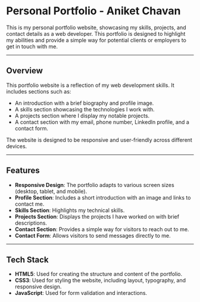 # Personal Portfolio - Aniket Chavan

This is my personal portfolio website, showcasing my skills, projects, and contact details as a web developer. This portfolio is designed to highlight my abilities and provide a simple way for potential clients or employers to get in touch with me.

---

## Overview

This portfolio website is a reflection of my web development skills. It includes sections such as:

- An introduction with a brief biography and profile image.
- A skills section showcasing the technologies I work with.
- A projects section where I display my notable projects.
- A contact section with my email, phone number, LinkedIn profile, and a contact form.

The website is designed to be responsive and user-friendly across different devices.

---

## Features

- **Responsive Design**: The portfolio adapts to various screen sizes (desktop, tablet, and mobile).
- **Profile Section**: Includes a short introduction with an image and links to contact me.
- **Skills Section**: Highlights my technical skills.
- **Projects Section**: Displays the projects I have worked on with brief descriptions.
- **Contact Section**: Provides a simple way for visitors to reach out to me.
- **Contact Form**: Allows visitors to send messages directly to me.

---

## Tech Stack

- **HTML5**: Used for creating the structure and content of the portfolio.
- **CSS3**: Used for styling the website, including layout, typography, and responsive design.
- **JavaScript**: Used for form validation and interactions.

